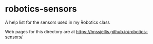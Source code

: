 # robotics-sensors
A help list for the sensors used in my Robotics class


Web pages for this directory are at https://hpssjellis.github.io/robotics-sensors/
